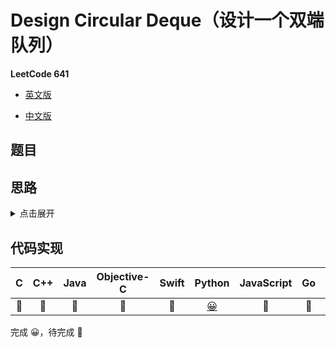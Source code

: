 # Design Circular Deque（设计一个双端队列）

**LeetCode 641**

- [英文版](https://leetcode.com/problems/design-circular-deque/)

- [中文版](https://leetcode-cn.com/problems/design-circular-deque/)

## 题目

## 思路
<details>
<summary>点击展开</summary>
// TODO
</details>

## 代码实现
| C | C++ | Java | Objective-C | Swift | Python | JavaScript | Go | PHP |
| :--: | :--: | :--: | :--: | :--: | :--: | :--: | :--: | :--: |
| 🤔 | 🤔 | 🤔 | 🤔 | 🤔 | [😀](./CircularDeque.py) | 🤔 | 🤔 | 🤔 |

完成 😀，待完成 🤔
